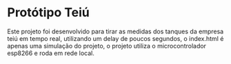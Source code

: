<h1>
    Protótipo Teiú
</h1>
<p>
    Este projeto foi desenvolvido para tirar as medidas dos tanques da empresa teiú em tempo real, utilizando um delay de poucos segundos, o index.html é apenas uma simulação do projeto, o projeto utiliza o microcontrolador esp8266 e roda em rede local.
</p>
